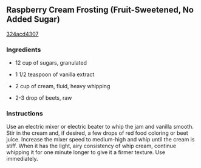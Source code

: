 ## Raspberry Cream Frosting (Fruit-Sweetened, No Added Sugar)

[324acd4307](http://www.food.com/recipe/raspberry-cream-frosting-fruit-sweetened-no-added-sugar-187165)

### Ingredients

 - 12 cup of sugars, granulated

 - 1 1/2 teaspoon of vanilla extract

 - 2 cup of cream, fluid, heavy whipping

 - 2-3 drop of beets, raw

### Instructions

Use an electric mixer or electric beater to whip the jam and vanilla smooth. Stir in the cream and, if desired, a few drops of red food coloring or beet juice. Increase the mixer speed to medium-high and whip until the cream is stiff. When it has the light, airy consistency of whip cream, continue whipping it for one minute longer to give it a firmer texture. Use immediately.